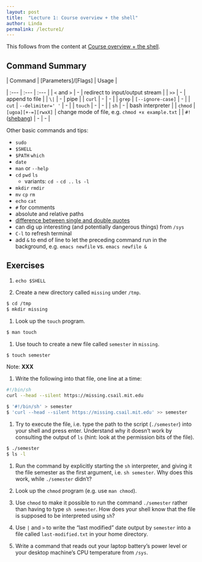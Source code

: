 ```yaml
---
layout: post
title:  "Lecture 1: Course overview + the shell"
author: Linda
permalink: /lecture1/
---
```


This follows from the content at [Course overview + the shell](https://missing.csail.mit.edu/2020/course-shell/).

## Command Summary
| Command | [Parameters]/[Flags] | Usage |

| :--- | :--- | :--- |
| `<` and `>` | - | redirect to input/output stream |
| `>>` | - | append to file |
| `\|` | - | pipe |
| `curl` | - | - |
| `grep` | `[--ignore-case]` | - |
| `cut` | `--delimiter=' '` | - |
| `touch` | - | - |
| `sh` | - | bash interpreter |
| `chmod` | `[ugoa][+-=][rwxX]` | change mode of file, e.g. `chmod +x example.txt` |
| `#!` ([shebang](https://en.wikipedia.org/wiki/Shebang_(Unix))) | - | - |


Other basic commands and tips:
* `sudo`
* `$SHELL`
* `$PATH` `which` 
* `date`
* `man` or `--help`
* `cd` `pwd` `ls`
    * variants: `cd -` `cd ..` `ls -l`
* `mkdir` `rmdir`
* `mv` `cp` `rm`
* `echo` `cat`
* `#` for comments
* absolute and relative paths
* [difference between single and double quotes](https://www.gnu.org/software/bash/manual/html_node/Quoting.html)
* can dig up interesting (and potentially dangerous things) from `/sys`
* `C-l` to refresh terminal
* add `&` to end of line to let the preceding command run in the background, e.g. `emacs newfile` vs. `emacs newfile &`

## Exercises
1. `echo $SHELL`

1. Create a new directory called `missing` under `/tmp`.
```bash
$ cd /tmp
$ mkdir missing
```

1. Look up the `touch` program.
```bash
$ man touch
```

1. Use touch to create a new file called `semester` in `missing`.
```bash
$ touch semester
```
Note: **XXX**

1. Write the following into that file, one line at a time: 
```bash
#!/bin/sh
curl --head --silent https://missing.csail.mit.edu
```
```bash
$ '#!/bin/sh' > semester
$ 'curl --head --silent https://missing.csail.mit.edu' >> semester
```

1. Try to execute the file, i.e. type the path to the script (`./semester`) into your shell and press enter. Understand why it doesn’t work by consulting the output of `ls` (hint: look at the permission bits of the file).
```bash
$ ./semester
$ ls -l
```

1. Run the command by explicitly starting the `sh` interpreter, and giving it the file semester as the first argument, i.e. `sh semester`. Why does this work, while `./semester` didn’t?

1. Look up the `chmod` program (e.g. use `man chmod`).

1. Use `chmod` to make it possible to run the command `./semester` rather than having to type `sh semester`. How does your shell know that the file is supposed to be interpreted using `sh`? 

1. Use `|` and `>` to write the “last modified” date output by `semester` into a file called `last-modified.txt` in your home directory.

1. Write a command that reads out your laptop battery’s power level or your desktop machine’s CPU temperature from `/sys`. 